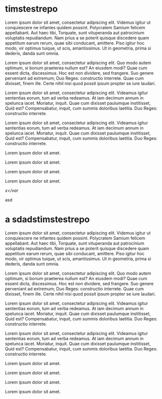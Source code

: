 timstestrepo
============
Lorem ipsum dolor sit amet, consectetur adipiscing elit. Videmus igitur ut conquiescere ne infantes quidem possint. Polycratem Samium felicem appellabant. Aut haec tibi, Torquate, sunt vituperanda aut patrocinium voluptatis repudiandum. Nam prius a se poterit quisque discedere quam appetitum earum rerum, quae sibi conducant, amittere. Piso igitur hoc modo, vir optimus tuique, ut scis, amantissimus. Ut in geometria, prima si dederis, danda sunt omnia. 

Lorem ipsum dolor sit amet, consectetur adipiscing elit. Quo modo autem optimum, si bonum praeterea nullum est? An eiusdem modi? Quae cum essent dicta, discessimus. Hoc est non dividere, sed frangere. Suo genere perveniant ad extremum; Duo Reges: constructio interrete. Quae cum dixisset, finem ille. Certe nihil nisi quod possit ipsum propter se iure laudari.

Lorem ipsum dolor sit amet, consectetur adipiscing elit. Videamus igitur sententias eorum, tum ad verba redeamus. At iam decimum annum in spelunca iacet. Moriatur, inquit. Quae cum dixisset paulumque institisset, Quid est? Compensabatur, inquit, cum summis doloribus laetitia. Duo Reges: constructio interrete. 

Lorem ipsum dolor sit amet, consectetur adipiscing elit. Videamus igitur sententias eorum, tum ad verba redeamus. At iam decimum annum in spelunca iacet. Moriatur, inquit. Quae cum dixisset paulumque institisset, Quid est? Compensabatur, inquit, cum summis doloribus laetitia. Duo Reges: constructio interrete. 

Lorem ipsum dolor sit amet.

Lorem ipsum dolor sit amet.

Lorem ipsum dolor sit amet.

Lorem ipsum dolor sit amet.

 <var> x</var

 asd

 a
 sdadstimstestrepo
============
Lorem ipsum dolor sit amet, consectetur adipiscing elit. Videmus igitur ut conquiescere ne infantes quidem possint. Polycratem Samium felicem appellabant. Aut haec tibi, Torquate, sunt vituperanda aut patrocinium voluptatis repudiandum. Nam prius a se poterit quisque discedere quam appetitum earum rerum, quae sibi conducant, amittere. Piso igitur hoc modo, vir optimus tuique, ut scis, amantissimus. Ut in geometria, prima si dederis, danda sunt omnia. 

Lorem ipsum dolor sit amet, consectetur adipiscing elit. Quo modo autem optimum, si bonum praeterea nullum est? An eiusdem modi? Quae cum essent dicta, discessimus. Hoc est non dividere, sed frangere. Suo genere perveniant ad extremum; Duo Reges: constructio interrete. Quae cum dixisset, finem ille. Certe nihil nisi quod possit ipsum propter se iure laudari.

Lorem ipsum dolor sit amet, consectetur adipiscing elit. Videamus igitur sententias eorum, tum ad verba redeamus. At iam decimum annum in spelunca iacet. Moriatur, inquit. Quae cum dixisset paulumque institisset, Quid est? Compensabatur, inquit, cum summis doloribus laetitia. Duo Reges: constructio interrete. 

Lorem ipsum dolor sit amet, consectetur adipiscing elit. Videamus igitur sententias eorum, tum ad verba redeamus. At iam decimum annum in spelunca iacet. Moriatur, inquit. Quae cum dixisset paulumque institisset, Quid est? Compensabatur, inquit, cum summis doloribus laetitia. Duo Reges: constructio interrete. 

Lorem ipsum dolor sit amet.

Lorem ipsum dolor sit amet.

Lorem ipsum dolor sit amet.

Lorem ipsum dolor sit amet.
